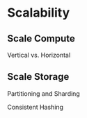 # Scalability

## Scale Compute

Vertical vs. Horizontal

## Scale Storage

Partitioning and Sharding

Consistent Hashing
